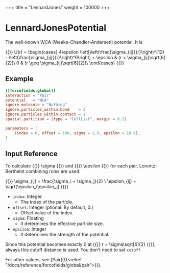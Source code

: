 +++
title = "LennardJones"
weight = 100000
+++

# LennardJonesPotential

The well-known WCA (Weeks-Chandler-Andersen) potential. It is 

{{<katex display>}}
U(r) =
\begin{cases}
4\epsilon \left[\left(\frac{\sigma_{ij}}{r}\right)^{12} - \left(\frac{\sigma_{ij}}{r}\right)^6\right] + \epsilon & (r < \sigma_{ij}\sqrt[6]{2})\\
0 & (r \geq \sigma_{ij}\sqrt[6]{2})\\
\end{cases}
{{</katex>}}

## Example

```toml
[[forcefields.global]]
interaction = "Pair"
potential   = "WCA"
ignore.molecule = "Nothing"
ignore.particles_within.bond    = 3
ignore.particles_within.contact = 1
spatial_partition = {type = "CellList", margin = 0.2}

parameters = [
    {index = 0, offset = 100, sigma = 2.0, epsilon = 10.0},
]
```

## Input Reference

To calculate {{<katex>}} \sigma {{</katex>}} and {{<katex>}} \epsilon {{</katex>}} for each pair, Lorentz-Berthelot combining rules are used.

{{<katex display>}}
\sigma_{ij} = \frac{\sigma_i + \sigma_j}{2} \\
\epsilon_{ij} = \sqrt{\epsilon_i\epsilon_j}
{{</katex>}}

- `index`: Integer
  - The index of the particle.
- `offset`: Integer (ptional. By default, 0.)
  - Offset value of the index.
- `sigma`: Floating
  - It determines the effective particle size.
- `epsilon`: Integer
  - It determines the strength of the potential.

Since this potential becomes exactly 0 at {{<katex>}} r = \sigma\sqrt[6]{2} {{</katex>}}, always this cutoff distance is used. You don't need to set `cutoff`.

For other values, see [Pair]({{<relref "/docs/reference/forcefields/global/pair">}}).
